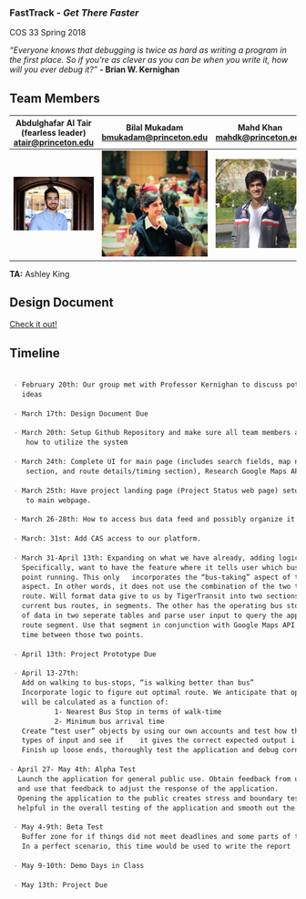 ### FastTrack - _Get There Faster_

COS 33 Spring 2018

_“Everyone knows that debugging is twice as hard as writing a program in the first place. So if you're as clever as you can be when you write it, how will you ever debug it?”_ **- Brian W. Kernighan**

## Team Members

|Abdulghafar Al Tair (fearless leader) atair@princeton.edu|Bilal Mukadam bmukadam@princeton.edu|Mahd Khan mahdk@princeton.edu|
| :-------------: |:-------------:| :-------------:|
| ![alt=pic](https://github.com/BidoTair/Fast-Track/blob/master/IMG_0034.JPG) | ![alt=pic1](https://github.com/BidoTair/Fast-Track/blob/master/bilal.jpg)| ![alt=pic2](https://github.com/BidoTair/Fast-Track/blob/master/mahd.jpg) |


**TA:** Ashley King

## Design Document
[Check it out!](https://github.com/BidoTair/Fast-Track/blob/master/Abdulghafar_AlTair.pdf)
## Timeline
```markdown

 - February 20th: Our group met with Professor Kernighan to discuss potential project 
   ideas

 - March 17th: Design Document Due
 
 - March 20th: Setup Github Repository and make sure all team members are aware of 
    how to utilize the system

 - March 24th: Complete UI for main page (includes search fields, map navigation 
    section, and route details/timing section), Research Google Maps API. Setup hosting on Heroku
 
 - March 25th: Have project landing page (Project Status web page) setup and linked
    to main webpage.
 
 - March 26-28th: How to access bus data feed and possibly organize it for our purposes. 
 
 - March: 31st: Add CAS access to our platform.
 
 - March 31-April 13th: Expanding on what we have already, adding logic and decision making. 
   Specifically, want to have the feature where it tells user which bus to take from a given 
   point running. This only   incorporates the “bus-taking” aspect of the route, not the “walking” 
   aspect. In other words, it does not use the combination of the two to provide the most optimal 
   route. Will format data give to us by TigerTransit into two sections. One consists of all the 
   current bus routes, in segments. The other has the operating bus stops. We will store these forms 
   of data in two seperate tables and parse user input to query the appropriate table to obtain the 
   route segment. Use that segment in conjunction with Google Maps API to obtain the average travel 
   time between those two points.

 - April 13th: Project Prototype Due

 - April 13-27th:
   Add on walking to bus-stops, “is walking better than bus”
   Incorporate logic to figure out optimal route. We anticipate that optimal routes 
   will be calculated as a function of: 
           1- Nearest Bus Stop in terms of walk-time
           2- Minimum bus arrival time
   Create “test user” objects by using our own accounts and test how the app responds to different 
   types of input and see if    it gives the correct expected output i.e. the optimal route.
   Finish up loose ends, thoroughly test the application and debug corner/tricky cases

- April 27- May 4th: Alpha Test
  Launch the application for general public use. Obtain feedback from users (either within the app or verbally) 
  and use that feedback to adjust the response of the application.
  Opening the application to the public creates stress and boundary test cases automatically, which will be 
  helpful in the overall testing of the application and smooth out the edges

 - May 4-9th: Beta Test 
   Buffer zone for if things did not meet deadlines and some parts of the implementation were delayed. 
   In a perfect scenario, this time would be used to write the report

 - May 9-10th: Demo Days in Class
 
 - May 13th: Project Due
```
